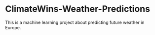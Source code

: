 # ClimateWins-Weather-Predictions
This is a machine learning project about predicting future weather in Europe.
